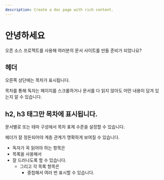 ```yaml
---
description: Create a doc page with rich content.
---
```


# 안녕하세요

오픈 소스 프로젝트를 사용해 여러분의 문서 사이트를 만들 준비가 되었나요?

## 헤더

오른쪽 상단에는 목차가 표시됩니다.

목차를 통해 독자는 페이지를 스크롤하거나 문서를 다 읽지 않아도 어떤 내용이 담겨 있는지 알 수 있습니다.

## h2, h3 태그만 목차에 표시됩니다.

문서별로 또는 테마 구성에서 목차 표제 수준을 설정할 수 있습니다.

헤더가 잘 정돈되어야 계층 관계가 명확하게 보여질 수 있습니다.

- 독자가 꼭 읽어야 하는 항목은
- 목록을 사용해서
- 잘 드러나도록 할 수 있습니다.
  - 그리고 각 목록 항목은
    - 중첩해서 여러 번 표시할 수 있습니다.